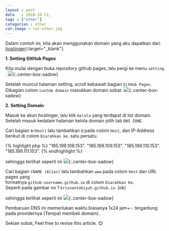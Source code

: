 ```yaml
---
layout : post
data   : 2018-10-21,
tags : ["other"]
categories : other
cat-image : cat-other.jpg
---
```


Dalam contoh ini, kita akan menggunakan domain yang aku dapatkan dari [hostinger](https://www.hostinger.co.id/){:target="_blank"}.

**1. Setting GitHub Pages**

Kita mulai dengan buka repository github pages, lalu pergi ke menu `setting` .
![]({{site.baseurl}}/images/github-repo.jpg){:.center-box-sadow}

Setelah muncul halaman setting, scroll kebawah bagian `GitHub Pages`.
Dibagian colom `custom domain` masukkan domain sobat.
![]({{site.baseurl}}/images/custom-domain.jpg){:.center-box-sadow}

**2. Setting Domain**

Masuk ke akun hostinger, lalu klik `kelola` yang terdapat di list domain.
Setelah masuk kedalam halaman kelola domain pilih tab `DNS ZONE`.

Cari bagian `A(Host)` lalu tambahkan `@` pada colom `Host`, dan IP-Address berikut di colom `Diarahkan ke`.
satu persatu.

{% highlight php %}
"185.199.108.153".
"185.199.109.153".
"185.199.110.153".
"185.199.111.153".
{% endhighlight %}

sehingga terlihat seperti ini
![]({{site.baseurl}}/images/ahost.jpg){:.center-box-sadow}

Cari bagian `CNAME (Alias)` lalu tambahkan `www` pada colom `Host` dan URL pages yang <br>
formatnya `github-username.github.io` di colom `Diarahkan ke`. <br>
Seperti pada gambar no 1 `krisnantobiyuh.github.io`. (ok)

sehingga terlihat seperti ini
![]({{site.baseurl}}/images/cname.jpg){:.center-box-sadow}

Pembaruan DNS ini memerlukan waktu biasanya 1x24 jam+-. tergantung pada providernya (Tempat membeli domain).

Sekian sobat, Feel free to revise this article. 😊







